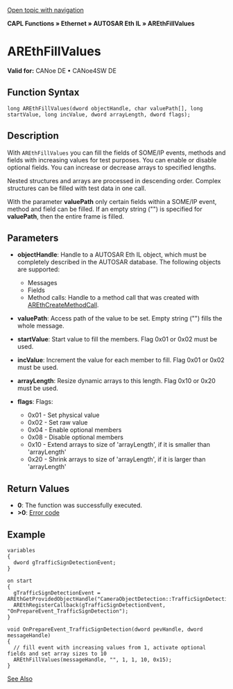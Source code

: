 [Open topic with navigation](../../../../../../CANoeDEFamily.htm#Topics/CAPLFunctions/IP/AUTOSARethIL/Functions/CAPLfunctionAREthFillValues.md)

**CAPL Functions » Ethernet » AUTOSAR Eth IL » AREthFillValues**

# AREthFillValues

**Valid for:** CANoe DE • CANoe4SW DE

## Function Syntax

```plaintext
long AREthFillValues(dword objectHandle, char valuePath[], long startValue, long incValue, dword arrayLength, dword flags);
```

## Description

With `AREthFillValues` you can fill the fields of SOME/IP events, methods and fields with increasing values for test purposes. You can enable or disable optional fields. You can increase or decrease arrays to specified lengths.

Nested structures and arrays are processed in descending order. Complex structures can be filled with test data in one call.

With the parameter **valuePath** only certain fields within a SOME/IP event, method and field can be filled. If an empty string ("") is specified for **valuePath**, then the entire frame is filled.

## Parameters

- **objectHandle**: Handle to a AUTOSAR Eth IL object, which must be completely described in the AUTOSAR database. The following objects are supported:
  - Messages
  - Fields
  - Method calls: Handle to a method call that was created with [AREthCreateMethodCall](CAPLfunctionAREthCreateMethodCall.md).

- **valuePath**: Access path of the value to be set. Empty string ("") fills the whole message.

- **startValue**: Start value to fill the members. Flag 0x01 or 0x02 must be used.

- **incValue**: Increment the value for each member to fill. Flag 0x01 or 0x02 must be used.

- **arrayLength**: Resize dynamic arrays to this length. Flag 0x10 or 0x20 must be used.

- **flags**: Flags:
  - 0x01 - Set physical value
  - 0x02 - Set raw value
  - 0x04 - Enable optional members
  - 0x08 - Disable optional members
  - 0x10 - Extend arrays to size of 'arrayLength', if it is smaller than 'arrayLength'
  - 0x20 - Shrink arrays to size of 'arrayLength', if it is larger than 'arrayLength'

## Return Values

- **0**: The function was successfully executed.
- **>0**: [Error code](../CAPLfunctionsAREthILErrorCodes.md)

## Example

```plaintext
variables
{
  dword gTrafficSignDetectionEvent;
}

on start
{
  gTrafficSignDetectionEvent = AREthGetProvidedObjectHandle("CameraObjectDetection::TrafficSignDetection");
  AREthRegisterCallback(gTrafficSignDetectionEvent, "OnPrepareEvent_TrafficSignDetection");
}

void OnPrepareEvent_TrafficSignDetection(dword pevHandle, dword messageHandle)
{
  // fill event with increasing values from 1, activate optional fields and set array sizes to 10
  AREthFillValues(messageHandle, "", 1, 1, 10, 0x15);
}
```

[See Also](javascript:void(0);)